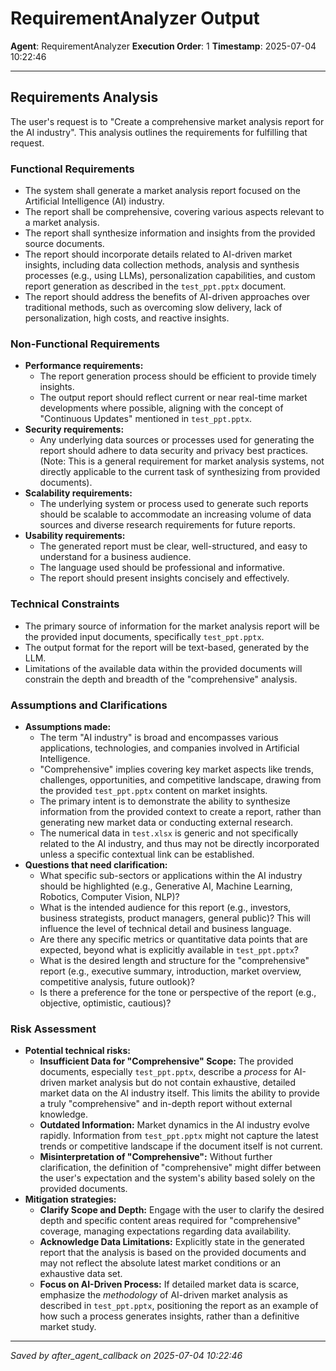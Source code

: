 # RequirementAnalyzer Output
**Agent**: RequirementAnalyzer
**Execution Order**: 1
**Timestamp**: 2025-07-04 10:22:46

---

## Requirements Analysis

The user's request is to "Create a comprehensive market analysis report for the AI industry". This analysis outlines the requirements for fulfilling that request.

### Functional Requirements
- The system shall generate a market analysis report focused on the Artificial Intelligence (AI) industry.
- The report shall be comprehensive, covering various aspects relevant to a market analysis.
- The report shall synthesize information and insights from the provided source documents.
- The report should incorporate details related to AI-driven market insights, including data collection methods, analysis and synthesis processes (e.g., using LLMs), personalization capabilities, and custom report generation as described in the `test_ppt.pptx` document.
- The report should address the benefits of AI-driven approaches over traditional methods, such as overcoming slow delivery, lack of personalization, high costs, and reactive insights.

### Non-Functional Requirements
- **Performance requirements:**
    - The report generation process should be efficient to provide timely insights.
    - The output report should reflect current or near real-time market developments where possible, aligning with the concept of "Continuous Updates" mentioned in `test_ppt.pptx`.
- **Security requirements:**
    - Any underlying data sources or processes used for generating the report should adhere to data security and privacy best practices. (Note: This is a general requirement for market analysis systems, not directly applicable to the current task of synthesizing from provided documents).
- **Scalability requirements:**
    - The underlying system or process used to generate such reports should be scalable to accommodate an increasing volume of data sources and diverse research requirements for future reports.
- **Usability requirements:**
    - The generated report must be clear, well-structured, and easy to understand for a business audience.
    - The language used should be professional and informative.
    - The report should present insights concisely and effectively.

### Technical Constraints
- The primary source of information for the market analysis report will be the provided input documents, specifically `test_ppt.pptx`.
- The output format for the report will be text-based, generated by the LLM.
- Limitations of the available data within the provided documents will constrain the depth and breadth of the "comprehensive" analysis.

### Assumptions and Clarifications
- **Assumptions made:**
    - The term "AI industry" is broad and encompasses various applications, technologies, and companies involved in Artificial Intelligence.
    - "Comprehensive" implies covering key market aspects like trends, challenges, opportunities, and competitive landscape, drawing from the provided `test_ppt.pptx` content on market insights.
    - The primary intent is to demonstrate the ability to synthesize information from the provided context to create a report, rather than generating new market data or conducting external research.
    - The numerical data in `test.xlsx` is generic and not specifically related to the AI industry, and thus may not be directly incorporated unless a specific contextual link can be established.
- **Questions that need clarification:**
    - What specific sub-sectors or applications within the AI industry should be highlighted (e.g., Generative AI, Machine Learning, Robotics, Computer Vision, NLP)?
    - What is the intended audience for this report (e.g., investors, business strategists, product managers, general public)? This will influence the level of technical detail and business language.
    - Are there any specific metrics or quantitative data points that are expected, beyond what is explicitly available in `test_ppt.pptx`?
    - What is the desired length and structure for the "comprehensive" report (e.g., executive summary, introduction, market overview, competitive analysis, future outlook)?
    - Is there a preference for the tone or perspective of the report (e.g., objective, optimistic, cautious)?

### Risk Assessment
- **Potential technical risks:**
    - **Insufficient Data for "Comprehensive" Scope:** The provided documents, especially `test_ppt.pptx`, describe a *process* for AI-driven market analysis but do not contain exhaustive, detailed market data on the AI industry itself. This limits the ability to provide a truly "comprehensive" and in-depth report without external knowledge.
    - **Outdated Information:** Market dynamics in the AI industry evolve rapidly. Information from `test_ppt.pptx` might not capture the latest trends or competitive landscape if the document itself is not current.
    - **Misinterpretation of "Comprehensive":** Without further clarification, the definition of "comprehensive" might differ between the user's expectation and the system's ability based solely on the provided documents.
- **Mitigation strategies:**
    - **Clarify Scope and Depth:** Engage with the user to clarify the desired depth and specific content areas required for "comprehensive" coverage, managing expectations regarding data availability.
    - **Acknowledge Data Limitations:** Explicitly state in the generated report that the analysis is based on the provided documents and may not reflect the absolute latest market conditions or an exhaustive data set.
    - **Focus on AI-Driven Process:** If detailed market data is scarce, emphasize the *methodology* of AI-driven market analysis as described in `test_ppt.pptx`, positioning the report as an example of how such a process generates insights, rather than a definitive market study.

---
*Saved by after_agent_callback on 2025-07-04 10:22:46*

